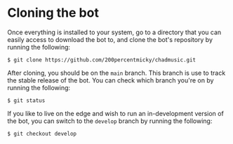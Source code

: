 # Cloning the bot
Once everything is installed to your system, go to a directory that you can easily access to download the bot to, and clone the bot's repository by running the following:

```
$ git clone https://github.com/200percentmicky/chadmusic.git
```

After cloning, you should be on the `main` branch. This branch is use to track the stable release of the bot. You can check which branch you're on by running the following:

```
$ git status
```

If you like to live on the edge and wish to run an in-development version of the bot, you can switch to the `develop` branch by running the following:

```
$ git checkout develop
```

